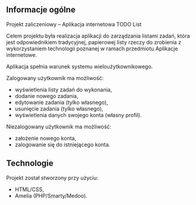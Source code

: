 ## Informacje ogólne
Projekt zaliczeniowy – Aplikacja internetowa TODO List

Celem projektu była realizacja aplikacji do zarządzania listami zadań, która jest odpowiednikiem
tradycyjnej, papierowej listy rzeczy do zrobienia z wykorzystaniem technologii poznanej w ramach przedmiotu Aplikacje internetowe.

Aplikacja spełnia warunek systemu wieloużytkownikowego.

Zalogowany użytkownik ma możliwość:
* wyświetlenia listy zadań do wykonania,
* dodanie nowego zadania,
* edytowanie zadania (tylko własnego),
* usunięcie zadania (tylko własnego),
* wyświetlenia danych swojego konta (własny profil).

Niezalogowany użytkownik ma możliwość:
* założenie nowego konta, 
* zalogowanie się do istniejącego konta.


## Technologie
Projekt został stworzony przy użyciu:
* HTML/CSS,
* Amelia (PHP/Smarty/Medoo).
